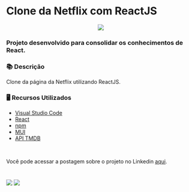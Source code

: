 # Clone da Netflix com ReactJS

<p align="center">
<img src="https://img.shields.io/static/v1?label=Status&message=FINALIZADO&color=blue&style=for-the-badge"/>
</p>

### Projeto desenvolvido para consolidar os conhecimentos de React.

### 📚  Descrição

Clone da página da Netflix utilizando ReactJS.

### 🖥️  Recursos Utilizados

- [Visual Studio Code](https://code.visualstudio.com/download)
- [React](https://pt-br.reactjs.org/)
- [npm](https://www.npmjs.com/)
- [MUI](https://mui.com/pt/)
- [API TMDB](https://www.themoviedb.org/documentation/api)

&nbsp;

Você pode acessar a postagem sobre o projeto no Linkedin [aqui](https://www.linkedin.com/embed/feed/update/urn:li:ugcPost:6848041460642676736).

#

<div>
  <a href="https://www.linkedin.com/in/claudia-anjos/" target="_blank"><img src="https://img.shields.io/badge/-LinkedIn-%230077B5?style=for-the-badge&logo=linkedin&logoColor=white" target="_blank"></a>
  <a href="https://medium.com/@ndosanjosc" target="_blank"><img src="https://img.shields.io/badge/Medium-12100E?style=for-the-badge&logo=medium&logoColor=white"></a>
</div>
